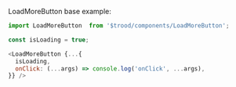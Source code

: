 LoadMoreButton base example:

```js
import LoadMoreButton  from '$trood/components/LoadMoreButton';

const isLoading = true;

<LoadMoreButton {...{
  isLoading,
  onClick: (...args) => console.log('onClick', ...args),
}} />
```
